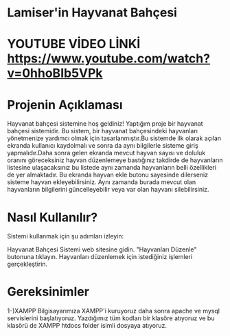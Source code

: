 # Lamiser'in Hayvanat Bahçesi

# YOUTUBE VİDEO LİNKİ https://www.youtube.com/watch?v=0hhoBIb5VPk

# Projenin Açıklaması
Hayvanat bahçesi sistemine hoş geldiniz!
Yaptığım proje bir hayvanat bahçesi sistemidir. Bu sistem, bir hayvanat bahçesindeki hayvanları yönetmenize yardımcı olmak için tasarlanmıştır.Bu sistemde ilk olarak açılan ekranda kullanıcı kaydolmalı ve sonra da aynı bilgilerle sisteme giriş yapmalıdır.Daha sonra gelen ekranda mevcut hayvan sayısı ve doluluk oranını göreceksiniz hayvan düzenlemeye bastığınız takdirde de hayvanların listesine ulaşacaksınız bu listede aynı zamanda hayvanların belli özellikleri de yer almaktadır. Bu ekranda hayvan ekle butonu sayesinde dilerseniz sisteme hayvan ekleyebilirsiniz. Aynı zamanda burada mevcut olan hayvanların bilgilerini güncelleyebilir veya var olan hayvanı silebilirsiniz.

# Nasıl Kullanılır?

Sistemi kullanmak için şu adımları izleyin:

Hayvanat Bahçesi Sistemi web sitesine gidin.
"Hayvanları Düzenle" butonuna tıklayın.
Hayvanları düzenlemek için istediğiniz işlemleri gerçekleştirin.


# Gereksinimler 
1-)XAMPP
Bilgisayarımıza XAMPP'i kuruyoruz daha sonra apache ve mysql servislerini başlatıyoruz.
Yazdığımız tüm kodları bir klasöre atıyoruz ve bu klasörü de XAMPP htdocs folder isimli dosyaya atıyoruz.

